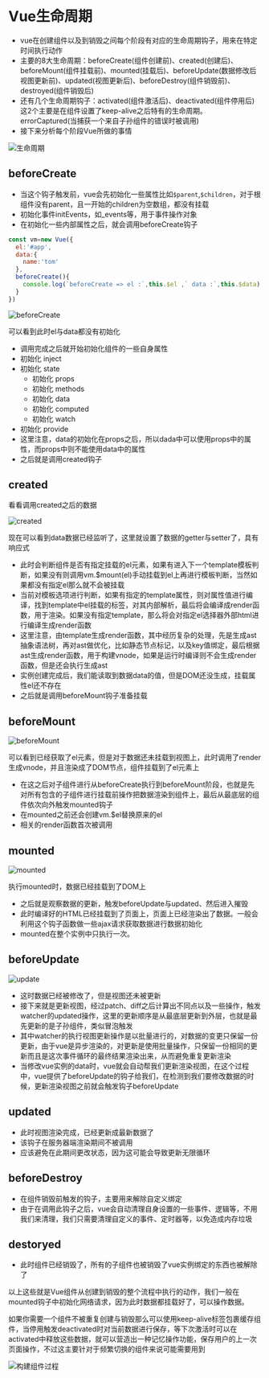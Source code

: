 # Vue生命周期

- vue在创建组件以及到销毁之间每个阶段有对应的生命周期钩子，用来在特定时间执行动作
- 主要的8大生命周期：beforeCreate(组件创建前)、created(创建后)、beforeMount(组件挂载前)、mounted(挂载后)、beforeUpdate(数据修改后视图更新前)、updated(视图更新后)、beforeDestroy(组件销毁前)、destroyed(组件销毁后)
- 还有几个生命周期钩子：activated(组件激活后)、deactivated(组件停用后)这2个主要是在组件设置了keep-alive之后特有的生命周期。errorCaptured(当捕获一个来自子孙组件的错误时被调用)
- 接下来分析每个阶段Vue所做的事情

![生命周期](./img/生命周期.png)

## beforeCreate

- 当这个钩子触发前，vue会先初始化一些属性比如`$parent`,`$children`，对于根组件没有parent，且一开始的children为空数组，都没有挂载
- 初始化事件initEvents，如_events等，用于事件操作对象
- 在初始化一些内部属性之后，就会调用beforeCreate钩子

```js js
const vm=new Vue({
  el:'#app',
  data:{
    name:'tom'
  },
  beforeCreate(){
    console.log(`beforeCreate => el :`,this.$el ,` data :`,this.$data)
  }
})
```

![beforeCreate](./img/beforeCreate.png)

可以看到此时el与data都没有初始化

- 调用完成之后就开始初始化组件的一些自身属性
- 初始化 inject
- 初始化 state
  - 初始化 props
  - 初始化 methods
  - 初始化 data
  - 初始化 computed
  - 初始化 watch
- 初始化 provide
- 这里注意，data的初始化在props之后，所以dada中可以使用props中的属性，而props中则不能使用data中的属性
- 之后就是调用created钩子

## created

看看调用created之后的数据

![created](./img/created.png)

现在可以看到data数据已经监听了，这里就设置了数据的getter与setter了，具有响应式

- 此时会判断组件是否有指定挂载的el元素，如果有进入下一个template模板判断，如果没有则调用vm.$mount(el)手动挂载到el上再进行模板判断，当然如果都没有指定el那么就不会被挂载
- 当前对模板选项进行判断，如果有指定的template属性，则对属性值进行编译，找到template中el挂载的标签，对其内部解析，最后将会编译成render函数，用于渲染。如果没有指定template，那么将会对指定el选择器外部html进行编译生成render函数
- 这里注意，由template生成render函数，其中经历复杂的处理，先是生成ast抽象语法树，再对ast做优化，比如静态节点标记，以及key值绑定，最后根据ast生成render函数，用于构建vnode，如果是运行时编译则不会生成render函数，但是还会执行生成ast
- 实例创建完成后，我们能读取到数据data的值，但是DOM还没生成，挂载属性el还不存在
- 之后就是调用beforeMount钩子准备挂载

## beforeMount

![beforeMount](./img/beforeMount.png)

可以看到已经获取了el元素，但是对于数据还未挂载到视图上，此时调用了render生成vnode，并且渲染成了DOM节点，组件挂载到了el元素上

- 在这之后对子组件进行从beforeCreate执行到beforeMount阶段，也就是先对所有包含的子组件进行挂载前操作把数据渲染到组件上，最后从最底层的组件依次向外触发mounted钩子
- 在mounted之前还会创建vm.$el替换原来的el
- 相关的render函数首次被调用

## mounted

![mounted](./img/mounted.png)

执行mounted时，数据已经挂载到了DOM上

- 之后就是观察数据的更新，触发beforeUpdate与updated、然后进入摧毁
- 此时编译好的HTML已经挂载到了页面上，页面上已经渲染出了数据。一般会利用这个钩子函数做一些ajax请求获取数据进行数据初始化
- mounted在整个实例中只执行一次。

## beforeUpdate

![update](./img/update.png)

- 这时数据已经被修改了，但是视图还未被更新
- 接下来就是更新视图，经过patch、diff之后计算出不同点以及一些操作，触发watcher的updated操作，这里的更新顺序是从最底层更新到外层，也就是最先更新的是子孙组件，类似冒泡触发
- 其中watcher的执行视图更新操作是以批量进行的，对数据的变更只保留一份更新，由于vue是异步渲染的，对更新是使用批量操作，只保留一份相同的更新而且是这次事件循环的最终结果渲染出来，从而避免重复更新渲染
- 当修改vue实例的data时，vue就会自动帮我们更新渲染视图，在这个过程中，vue提供了beforeUpdate的钩子给我们，在检测到我们要修改数据的时候，更新渲染视图之前就会触发钩子beforeUpdate

## updated

- 此时视图渲染完成，已经更新成最新数据了
- 该钩子在服务器端渲染期间不被调用
- 应该避免在此期间更改状态，因为这可能会导致更新无限循环

## beforeDestroy

- 在组件销毁前触发的钩子，主要用来解除自定义绑定
- 由于在调用此钩子之后，vue会自动清理自身设置的一些事件、逻辑等，不用我们来清理，我们只需要清理自定义的事件、定时器等，以免造成内存垃圾

## destoryed

- 此时组件已经销毁了，所有的子组件也被销毁了vue实例绑定的东西也被解除了

以上这些就是Vue组件从创建到销毁的整个流程中执行的动作，我们一般在mounted钩子中初始化网络请求，因为此时数据都挂载好了，可以操作数据。

如果你需要一个组件不被重复创建与销毁那么可以使用keep-alive标签包裹缓存组件，当停用触发deactivated时对当前数据进行保存，等下次激活时可以在activated中释放这些数据，就可以营造出一种记忆操作功能，保存用户的上一次页面操作，不过这主要针对于频繁切换的组件来说可能需要用到

![构建组件过程](./img/构建组件过程.png)